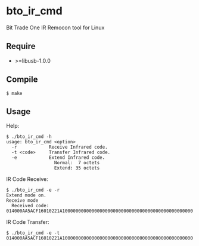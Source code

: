 bto_ir_cmd
==========

Bit Trade One IR Remocon tool for Linux

Require
-------
* \>=libusb-1.0.0

Compile
-------
  
    $ make

Usage
-----

Help:

    $ ./bto_ir_cmd -h
    usage: bto_ir_cmd <option>
      -r            Receive Infrared code.
      -t <code>     Transfer Infrared code.
      -e            Extend Infrared code.
                      Normal:  7 octets
                      Extend: 35 octets
    
IR Code Receive:

    $ ./bto_ir_cmd -e -r
    Extend mode on.
    Receive mode
      Received code: 014000AA5ACF16010221A1000000000000000000000000000000000000000000000000

IR Code Transfer:

    $ ./bto_ir_cmd -e -t 014000AA5ACF16010221A1000000000000000000000000000000000000000000000000


